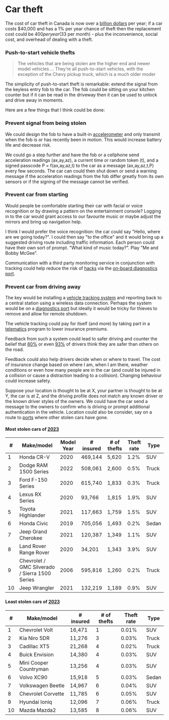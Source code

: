 # Car theft

The cost of car theft in Canada is now over a [billion dollars](https://www.canadianunderwriter.ca/insurance/the-top-10-stolen-cars-in-canada-1004240044/) per year; if a car costs $40,000 and has a 1% per year chance of theft then the replacement cost could be $400 per year ($33 per month) - plus the inconvenience, social cost, and overhead of dealing with a theft.

### Push-to-start vehicle thefts

> The vehicles that are being stolen are the higher end and newer model vehicles  ... They’re all push-to-start vehicles, with the exception of the Chevy pickup truck, which is a much older moder

The simplicity of push-to-start theft is remarkable: extend the signal from the keyless entry fob to the car. The fob could be sitting on your kitchen counter but if it can be read in the driveway then it can be used to unlock and drive away in moments.

Here are a few things that I think could be done:
                                                          
### Prevent signal from being stolen

We could design the fob to have a built-in [accelerometer](https://spectrum.ieee.org/how-accelerometers-will-soon-thwart-car-thieves) and only transmit when the fob is or has recently been in motion. This would increase battery life and decrease risk.

We could go a step further and have the fob or a cellphone send acceleration readings (ax,ay,az), a current time or random token (t), and a signed passcode P = f(ax,ay,az,t) to the car as a message (ax,ay,az,t,P) every few seconds. The car can could then shut down or send a warning message if the acceleration readings from the fob differ greatly from its own sensors or if the signing of the message cannot be verified.

### Prevent car from starting

Would people be comfortable starting their car with facial or voice recognition or by drawing a pattern on the entertainment console? Logging in to the car would grant access to our favourite music or maybe adjust the mirrors and bring up navigation help.

I think I would prefer the voice recognition: the car could say "Hello, where are we going today?". I could then say "to the office" and it would bring up a suggested driving route including traffic information. Each person could have their own sort of prompt. "What kind of music today?". Play "Me and Bobby McGee".

Communication with a third party monitoring service in conjunction with tracking could help reduce the risk of [hacks](https://www.freecodecamp.org/news/hacking-cars-a-guide-tutorial-on-how-to-hack-a-car-5eafcfbbb7ec/) via the [on-board diagnostics port](https://en.wikipedia.org/wiki/On-board_diagnostics).

### Prevent car from driving away

The key would be installing a [vehicle tracking system](https://en.wikipedia.org/wiki/Vehicle_tracking_system) and reporting back to a central station using a wireless data connection. Perhaps the system would be on a [diagnostics port](https://en.wikipedia.org/wiki/On-board_diagnostics) but ideally it would be tricky for thieves to remove and allow for remote shutdown.

The vehicle tracking could pay for itself (and more) by taking part in a [telematics](https://www.sonnet.ca/blog/auto/insurance/what-is-usage-based-insurance) program to lower insurance premiums.

Feedback from such a system could lead to safer driving and counter the belief that [80%](https://www.insurancebusinessmag.com/ca/news/breaking-news/80-of-drivers-think-theyre-safer-than-others-on-the-road--survey-97058.aspx) or even [93%](https://www.smithlawco.com/blog/2017/december/do-most-drivers-really-think-they-are-above-aver) of drivers think they are safer than others on the road. 

Feedback could also help drivers decide when or where to travel. The cost of insurance change based on where I am, when I am there, weather conditions or even how many people are in the car (and could be injured in a collision or cause a distraction leading to a collision). Changing behaviour could increase safety.

Suppose your location is thought to be at X, your partner is thought to be at Y, the car is at Z, and the driving profile does not match any known driver or the known driver styles of the owners. We could have the car send a message to the owners to confirm who is driving or prompt additional authentication in the vehicle. Location could also be consider, say on a route to [ports](https://www.thestar.com/news/gta/port-of-montreal-a-theft-hub-for-toronto-s-stolen-vehicles-shipped-abroad/article_e2049b4a-d9b4-5360-9b5a-b09cd479336a.html) where other stolen cars have gone. 

#### Most stolen cars of [2023](https://rates.ca/resources/10-most-stolen-vehicles-canada-announced)

|	# |	Make/model |	Model Year |	# insured |	# of thefts |	Theft rate |	Type |
|	- |	- |	- |	- |	- |	- |	- |
|	1 |	Honda CR-V |	2020 |	469,144 |	5,620 |	1.2% |	SUV |
|	2 |	Dodge RAM 1500 Series |	2022 |	508,061 |	2,600 |	0.5% |	Truck |
|	3 |	Ford F-150 Series |	2020 |	615,740 |	1,833 |	0.3% |	Truck |
|	4 |	Lexus RX Series |	2020 |	93,766 |	1,815 |	1.9% |	SUV |
|	5 |	Toyota Highlander |	2021 |	117,663 |	1,759 |	1.5% |	SUV |
|	6 |	Honda Civic |	2019 |	705,056 |	1,493 |	0.2% |	Sedan |
|	7 |	Jeep Grand Cherokee |	2021 |	120,387 |	1,349 |	1.1% |	SUV |
|	8 |	Land Rover Range Rover |	2020 |	34,201 |	1,343 |	3.9% |	SUV |
|	9 |	Chevrolet / GMC Silverado / Sierra 1500 Series |	2006 |	595,816 |	1,260 |	0.2% |	Truck |
|	10 |	Jeep Wrangler |	2021 |	132,219 |	1,189 |	0.9% |	SUV |

#### Least stolen cars of [2023](https://rates.ca/resources/10-most-stolen-vehicles-canada-announced)

|	# |	Make/model |	# insured |	# of thefts |	Theft rate |	Type |
|	- |	- |	- |	- |	- |	- |
|	1 |	Chevrolet Volt |	16,471 |	1 |	0.01% |	SUV |
|	2 |	Kia Niro 5DR |	11,276 |	3 |	0.03% |	Truck |
|	3 |	Cadillac XT5 |	21,268 |	4 |	0.02% |	Truck |
|	4 |	Buick Envision |	14,380 |	4 |	0.03% |	SUV |
|	5 |	Mini Cooper Countryman |	13,256 |	4 |	0.03% |	SUV |
|	6 |	Volvo XC90 |	15,918 |	5 |	0.03% |	Sedan |
|	7 |	Volkswagen Beetle |	14,967 |	6 |	0.04% |	SUV |
|	8 |	Chevrolet Corvette |	11,785 |	6 |	0.05% |	SUV |
|	9 |	Hyundai Ioniq |	12,096 |	7 |	0.06% |	Truck |
|	10 |	Mazda Mazda2 |	13,585 |	8 |	0.06% |	SUV |

